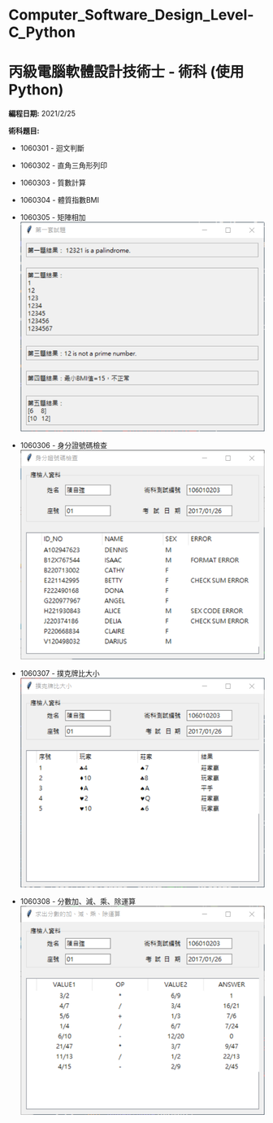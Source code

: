 # Computer_Software_Design_Level-C_Python

# 丙級電腦軟體設計技術士 - 術科 (使用 Python)

**編程日期:** 2021/2/25

**術科題目:**

* 1060301 - 迴文判斷 
* 1060302 - 直角三角形列印
* 1060303 - 質數計算
* 1060304 - 體質指數BMI
* 1060305 - 矩陣相加  
  ![題1~5](CSD_Level-C_1060301-5.png)

* 1060306 - 身分證號碼檢查  
  ![題6](CSD_Level-C_1060306.png)

* 1060307 - 撲克牌比大小  
  ![題7](CSD_Level-C_1060307.png)

* 1060308 - 分數加、減、乘、除運算  
  ![題8](CSD_Level-C_1060308.png)

  
